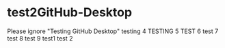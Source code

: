 # test2GitHub-Desktop
Please ignore "Testing GitHub Desktop"
testing 4
TESTING 5
TEST 6
test 7
test 8
test 9
test1
test 2
